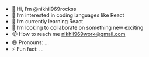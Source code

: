 - 👋 Hi, I’m @nikhil969rockss
- 👀 I’m interested in coding languages like React
- 🌱 I’m currently learning React
- 💞️ I’m looking to collaborate on something new exciting
- 📫 How to reach me nikhil969work@gmail.com
- 😄 Pronouns: ...
- ⚡ Fun fact: ...

<!---
nikhil969rockss/nikhil969rockss is a ✨ special ✨ repository because its `README.md` (this file) appears on your GitHub profile.
You can click the Preview link to take a look at your changes.
--->

